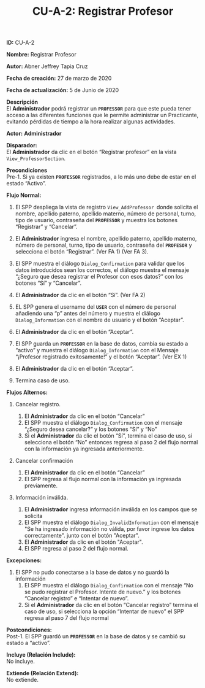 ﻿---
layout: page
title: "CU-A-2: Registrar Profesor"
permalink: /design-specification/uc-descriptions/administrator/cu-a-2/
hide_hero: true
---

**ID:** CU-A-2

**Nombre:** Registrar Profesor

**Autor:** Abner Jeffrey Tapia Cruz

**Fecha de creación:** 27 de marzo de 2020

**Fecha de actualización:** 5 de Junio de 2020

**Descripción**  
El **Administrador** podrá registrar un **`PROFESSOR`** para que este pueda tener acceso a las diferentes funciones que le permite administrar un Practicante, evitando pérdidas de tiempo a la hora realizar algunas actividades.

**Actor:** **Administrador**

**Disparador:**  
El **Administrador** da clic en el botón “Registrar profesor” en la vista `View_ProfessorSection`.

**Precondiciones**  
Pre-1. Si ya existen **`PROFESSOR`** registrados, a lo más uno debe de estar en el estado “Activo”.

**Flujo Normal:**  
 1. El SPP despliega la vista de registro `View_AddProfessor `donde solicita el nombre, apellido paterno, apellido materno, número de personal, turno, tipo de usuario, contraseña del **`PROFESSOR`** y muestra los botones “Registrar” y “Cancelar”.

2. El **Administrador** ingresa el nombre, apellido paterno, apellido materno, número de personal, turno, tipo de usuario, contraseña del **`PROFESOR`** y selecciona el botón “Registrar”. (Ver FA 1) (Ver FA 3).

3. 	El SPP muestra el diálogo `Dialog_Confirmation` para validar que los datos introducidos sean los correctos, el diálogo muestra el mensaje “¿Seguro que desea registrar el Profesor con esos datos?” con los botones “Sí” y “Cancelar”.

4. El **Administrador** da clic en el botón “Sí”. (Ver FA 2)

5. EL SPP genera el username del **`USER`** con el número de personal añadiendo una “p” antes del número y muestra el diálogo `Dialog_Information` con el nombre de usuario y el botón “Aceptar”.

6.	El **Administrador** da clic en el botón “Aceptar”.

7.	El SPP guarda un **`PROFESSOR`** en la base de datos, cambia su estado a “activo” y muestra el diálogo `Dialog_Information` con el Mensaje “¡Profesor registrado exitosamente!” y el botón “Aceptar”. (Ver EX 1)

8.	El **Administrador** da clic en el botón “Aceptar”.

9.	Termina caso de uso.
	
**Flujos Alternos:**  
1. Cancelar registro.
	1. El **Administrador** da clic en el botón “Cancelar”
	2. El SPP muestra el diálogo `Dialog_Confirmation` con el mensaje “¿Seguro desea cancelar?” y los botones “Sí” y “No”
	3. Si el **Administrador** da clic el botón “Sí”, termina el caso de uso, si selecciona el botón “No” entonces regresa al paso 2 del flujo normal con la información ya ingresada anteriormente.

2. Cancelar confirmación
	1. El **Administrador** da clic en el botón “Cancelar”
	2. El SPP regresa al flujo normal con la información ya ingresada previamente.

3. Información inválida.
	1. El **Administrador** ingresa información inválida en los campos que se solicita
	2. El SPP muestra el diálogo `Dialog_InvalidInformation` con el mensaje "Se ha ingresado información no válida, por favor ingrese los datos correctamente". junto con el botón "Aceptar".
	3. El **Administrador** da clic en el botón "Aceptar".
	4. El SPP regresa al paso 2 del flujo normal.

**Excepciones:**  
1. El SPP no pudo conectarse a la base de datos y no guardó la información
	1.	El SPP muestra el diálogo `Dialog_Confirmation` con el mensaje “No se pudo registrar el Profesor. Intente de nuevo.” y los botones “Cancelar registro” e “Intentar de nuevo”. 
	2.	Si el **Administrador** da clic en el botón “Cancelar registro” termina el caso de uso, si selecciona la opción “Intentar de nuevo” el SPP regresa al paso 7 del flujo normal

**Postcondiciones:**  
Post-1. El SPP guardó un **`PROFESSOR`** en la base de datos y se cambió su estado a “activo”.

**Incluye (Relación Include):**  
No incluye.

**Extiende (Relación Extend):**  
No extiende.
